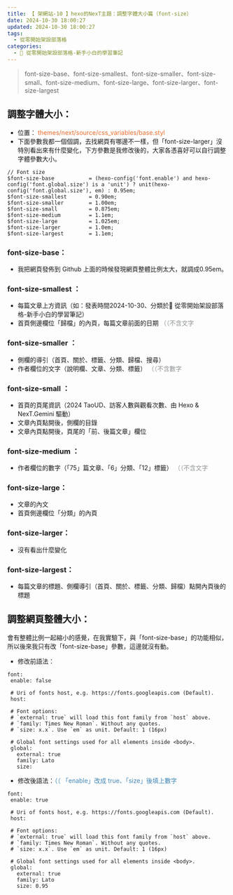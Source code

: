 ```yaml
---
title: 【 架網站-10 】hexo的NexT主題：調整字體大小篇（font-size）
date: 2024-10-30 18:00:27
updated: 2024-10-30 18:00:27
tags:
  - 從零開始架設部落格
categories: 
  - 🌴 從零開始架設部落格-新手小白的學習筆記
---
```

>font-size-base、font-size-smallest、font-size-smaller、font-size-small、font-size-medium、font-size-large、font-size-larger、font-size-largest
<!-- more -->

## 調整字體大小：
+ 位置：<font color=#E86D2D> themes/next/source/css_variables/base.styl </font>
+ 下面參數我都一個個調，去找網頁有哪邊不一樣，但「font-size-larger」沒特別看出來有什麼變化，下方參數是我修改後的，大家各憑喜好可以自行調整字體參數大小。
 ``` 
// Font size
$font-size-base           = (hexo-config('font.enable') and hexo-config('font.global.size') is a 'unit') ? unit(hexo-config('font.global.size'), em) : 0.95em;
$font-size-smallest       = 0.90em;
$font-size-smaller        = 1.00em;
$font-size-small          = 0.875em;
$font-size-medium         = 1.1em;
$font-size-large          = 1.025em;
$font-size-larger         = 1.0em;
$font-size-largest        = 1.1em;
 ``` 
### font-size-base：
+ 我把網頁發佈到 Github 上面的時候發現網頁整體比例太大，就調成0.95em。
### font-size-smallest ：
+ 每篇文章上方資訊（如：發表時間2024-10-30、分類於🌴 從零開始架設部落格-新手小白的學習筆記）
+ 首頁側邊欄位「歸檔」的內頁，每篇文章前面的日期 <font color=#909497>（（不含文字</font>
### font-size-smaller ：
+ 側欄的導引（首頁、關於、標籤、分類、歸檔、搜尋）
+ 作者欄位的文字（說明欄、文章、分類、標籤） <font color=#909497>（（不含數字</font>
### font-size-small ：
+ 首頁的頁尾資訊（2024 TaoUD、訪客人數與觀看次數、由 Hexo & NexT.Gemini 驅動）
+ 文章內頁點開後，側欄的目錄
+ 文章內頁點開後，頁尾的「前、後篇文章」欄位
### font-size-medium ：
+ 作者欄位的數字（「75」篇文章、「6」分類、「12」標籤） <font color=#909497>（（不含文字</font>
### font-size-large：
+ 文章的內文
+ 首頁側邊欄位「分類」的內頁
### font-size-larger：
+ 沒有看出什麼變化
### font-size-largest：
+ 每篇文章的標題、側欄導引（首頁、關於、標籤、分類、歸檔）點開內頁後的標題

## 調整網頁整體大小：
會有整體比例一起縮小的感覺，在我實驗下，與「font-size-base」的功能相似，所以後來我只有改「font-size-base」參數，這邊就沒有動。
+ 修改前語法：
 ``` 
font:
  enable: false

  # Uri of fonts host, e.g. https://fonts.googleapis.com (Default).
  host:

  # Font options:
  # `external: true` will load this font family from `host` above.
  # `family: Times New Roman`. Without any quotes.
  # `size: x.x`. Use `em` as unit. Default: 1 (16px)

  # Global font settings used for all elements inside <body>.
  global:
    external: true
    family: Lato
    size:
 ``` 
 + 修改後語法：<font color=#4287B5>（（ 「enable」改成 true、「size」後填上數字</font> 
 ``` 
 font:
  enable: true

  # Uri of fonts host, e.g. https://fonts.googleapis.com (Default).
  host:

  # Font options:
  # `external: true` will load this font family from `host` above.
  # `family: Times New Roman`. Without any quotes.
  # `size: x.x`. Use `em` as unit. Default: 1 (16px)

  # Global font settings used for all elements inside <body>.
  global:
    external: true
    family: Lato
    size: 0.95
  ``` 